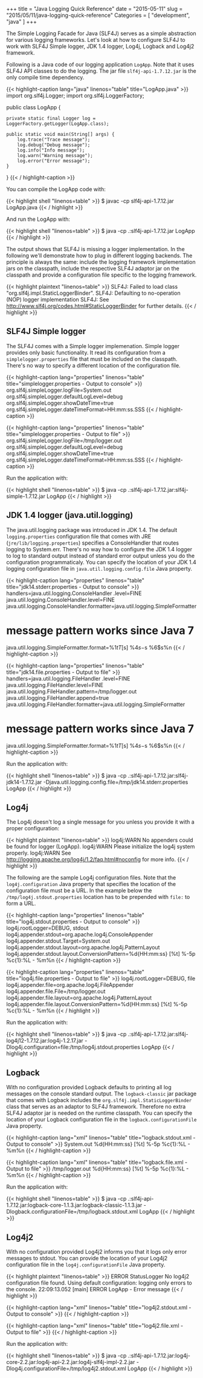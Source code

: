 +++
title = "Java Logging Quick Reference"
date = "2015-05-11"
slug = "2015/05/11/java-logging-quick-reference"
Categories = [ "development", "java" ]
+++

The Simple Logging Facade for Java (SLF4J) serves as a simple abstraction for various logging frameworks. Let's look at how to configure SLF4J to work with SLF4J Simple logger, JDK 1.4 logger, Log4j, Logback and Log4j2 framework.

<!--more-->

Following is a Java code of our logging application `LogApp`. Note that it uses SLF4J API classes to do the logging. The jar file `slf4j-api-1.7.12.jar` is the only compile time dependency.

{{< highlight-caption lang="java" linenos="table" title="LogApp.java" >}}
import org.slf4j.Logger;
import org.slf4j.LoggerFactory;

public class LogApp {

	private static final Logger log = LoggerFactory.getLogger(LogApp.class);

	public static void main(String[] args) {
		log.trace("Trace message");
		log.debug("Debug message");
		log.info("Info message");
		log.warn("Warning message");
		log.error("Error message");
	}
}
{{< / highlight-caption >}}

You can compile the LogApp code with:

{{< highlight shell "linenos=table" >}}
$ javac -cp slf4j-api-1.7.12.jar LogApp.java
{{< / highlight >}}

And run the LogApp with:

{{< highlight shell "linenos=table" >}}
$ java -cp .:slf4j-api-1.7.12.jar LogApp
{{< / highlight >}}

The output shows that SLF4J is missing a logger implementation. In the following we'll demonstrate how to plug in different logging backends. The principle is always the same: include the logging framework implementation jars on the classpath, include the respective SLF4J adaptor jar on the classpath and provide a configuration file specific to the logging framework.

{{< highlight plaintext "linenos=table" >}}
SLF4J: Failed to load class "org.slf4j.impl.StaticLoggerBinder".
SLF4J: Defaulting to no-operation (NOP) logger implementation
SLF4J: See http://www.slf4j.org/codes.html#StaticLoggerBinder for further details.
{{< / highlight >}}


SLF4J Simple logger
-------------------

The SLF4J comes with a Simple logger implemenation. Simple logger provides only basic functionality. It read its configuration from a `simplelogger.properties` file that must be included on the classpath. There's no way to specify a different location of the configuration file.

{{< highlight-caption lang="properties" linenos="table" title="simplelogger.properties - Output to console" >}}
org.slf4j.simpleLogger.logFile=System.out
org.slf4j.simpleLogger.defaultLogLevel=debug
org.slf4j.simpleLogger.showDateTime=true
org.slf4j.simpleLogger.dateTimeFormat=HH:mm:ss.SSS
{{< / highlight-caption >}}

{{< highlight-caption lang="properties" linenos="table" title="simplelogger.properties - Output to file" >}}
org.slf4j.simpleLogger.logFile=/tmp/logger.out
org.slf4j.simpleLogger.defaultLogLevel=debug
org.slf4j.simpleLogger.showDateTime=true
org.slf4j.simpleLogger.dateTimeFormat=HH:mm:ss.SSS
{{< / highlight-caption >}}

Run the application with:

{{< highlight shell "linenos=table" >}}
$ java -cp .:slf4j-api-1.7.12.jar:slf4j-simple-1.7.12.jar LogApp
{{< / highlight >}}

JDK 1.4 logger (java.util.logging)
------------------------------

The java.util.logging package was introduced in JDK 1.4. The default `logging.properties` configuration file that comes with JRE (`jre/lib/logging.properties`) specifies a ConsoleHandler that routes logging to System.err. There's no way how to configure the JDK 1.4 logger to log to standard output instead of standard error output unless you do the configuration programmaticaly. You can specify the location of your JDK 1.4 logging configuration file in `java.util.logging.config.file` Java property.

{{< highlight-caption lang="properties" linenos="table" title="jdk14.stderr.properties - Output to console" >}}
handlers=java.util.logging.ConsoleHandler
.level=FINE
java.util.logging.ConsoleHandler.level=FINE
java.util.logging.ConsoleHandler.formatter=java.util.logging.SimpleFormatter
# message pattern works since Java 7
java.util.logging.SimpleFormatter.format=%1$tT [%2$s] %4$s - %5$s %6$s%n
{{< / highlight-caption >}}

{{< highlight-caption lang="properties" linenos="table" title="jdk14.file.properties - Output to file" >}}
handlers=java.util.logging.FileHandler
.level=FINE
java.util.logging.FileHandler.level=FINE
java.util.logging.FileHandler.pattern=/tmp/logger.out
java.util.logging.FileHandler.append=true
java.util.logging.FileHandler.formatter=java.util.logging.SimpleFormatter
# message pattern works since Java 7
java.util.logging.SimpleFormatter.format=%1$tT [%2$s] %4$s - %5$s %6$s%n
{{< / highlight-caption >}}

Run the application with:

{{< highlight shell "linenos=table" >}}
$ java -cp .:slf4j-api-1.7.12.jar:slf4j-jdk14-1.7.12.jar -Djava.util.logging.config.file=/tmp/jdk14.stderr.properties LogApp
{{< / highlight >}}

Log4j
-----
The Log4j doesn't log a single message for you unless you provide it with a proper configuration:

{{< highlight plaintext "linenos=table" >}}
log4j:WARN No appenders could be found for logger (LogApp).
log4j:WARN Please initialize the log4j system properly.
log4j:WARN See http://logging.apache.org/log4j/1.2/faq.html#noconfig for more info.
{{< / highlight >}}

The following are the sample Log4j configuration files. Note that the `log4j.configuration` Java property that specifies the location of the configuration file must be a URL. In the example below the `/tmp/log4j.stdout.properties` location has to be prepended with `file:` to form a URL.

{{< highlight-caption lang="properties" linenos="table" title="log4j.stdout.properties - Output to console" >}}
log4j.rootLogger=DEBUG, stdout
log4j.appender.stdout=org.apache.log4j.ConsoleAppender
log4j.appender.stdout.Target=System.out
log4j.appender.stdout.layout=org.apache.log4j.PatternLayout
log4j.appender.stdout.layout.ConversionPattern=%d{HH:mm:ss} [%t] %-5p %c{1}:%L - %m%n
{{< / highlight-caption >}}

{{< highlight-caption lang="properties" linenos="table" title="log4j.file.properties - Output to file" >}}
log4j.rootLogger=DEBUG, file
log4j.appender.file=org.apache.log4j.FileAppender
log4j.appender.file.File=/tmp/logger.out
log4j.appender.file.layout=org.apache.log4j.PatternLayout
log4j.appender.file.layout.ConversionPattern=%d{HH:mm:ss} [%t] %-5p %c{1}:%L - %m%n
{{< / highlight >}}

Run the application with:

{{< highlight shell "linenos=table" >}}
$ java -cp .:slf4j-api-1.7.12.jar:slf4j-log4j12-1.7.12.jar:log4j-1.2.17.jar -Dlog4j.configuration=file:/tmp/log4j.stdout.properties LogApp
{{< / highlight >}}

Logback
-------
With no configuration provided Logback defaults to printing all log messages on the console standard output. The `logback-classic` jar package that comes with Logback includes the `org.slf4j.impl.StaticLoggerBinder` class that serves as an adaptor to SLF4J framework. Therefore no extra SLF4J adaptor jar is needed on the runtime classpath. You can specify the location of your Logback configuration file in the `logback.configurationFile` Java property.

{{< highlight-caption lang="xml" linenos="table" title="logback.stdout.xml - Output to console" >}}
<configuration>
  <appender name="stdout" class="ch.qos.logback.core.ConsoleAppender">
    <Target>System.out</Target>
    <encoder>
      <pattern>%d{HH:mm:ss} [%t] %-5p %c{1}:%L - %m%n</pattern>
    </encoder>
  </appender>
  <root level="DEBUG">
    <appender-ref ref="stdout"/>
  </root>
</configuration>
{{< / highlight-caption >}}

{{< highlight-caption lang="xml" linenos="table" title="logback.file.xml - Output to file" >}}
<configuration>
  <appender name="file" class="ch.qos.logback.core.FileAppender">
    <File>/tmp/logger.out</File>
    <encoder>
      <pattern>%d{HH:mm:ss} [%t] %-5p %c{1}:%L - %m%n</pattern>
    </encoder>
  </appender>
  <root level="DEBUG">
    <appender-ref ref="file"/>
  </root>
</configuration>
{{< / highlight-caption >}}

Run the application with:

{{< highlight shell "linenos=table" >}}
$ java -cp .:slf4j-api-1.7.12.jar:logback-core-1.1.3.jar:logback-classic-1.1.3.jar -Dlogback.configurationFile=/tmp/logback.stdout.xml LogApp
{{< / highlight >}}

Log4j2
-------

With no configuration provided Log4j2 informs you that it logs only error messages to stdout. You can provide the location of your Log4j2 configuration file in the `log4j.configurationFile` Java property.

{{< highlight plaintext "linenos=table" >}}
ERROR StatusLogger No log4j2 configuration file found. Using default configuration: logging only errors to the console.
22:09:13.052 [main] ERROR LogApp - Error message
{{< / highlight >}}

{{< highlight-caption lang="xml" linenos="table" title="log4j2.stdout.xml - Output to console" >}}
<Configuration>
    <Appenders>
        <Console name="console" target="SYSTEM_OUT">
            <PatternLayout pattern="%d{HH:mm:ss} [%t] %-5p %c{1}:%L - %m%n" />
        </Console>
    </Appenders>
    <Loggers>
        <Root level="debug">
            <AppenderRef ref="console" />
        </Root>
    </Loggers>
</Configuration>
{{< / highlight-caption >}}

{{< highlight-caption lang="xml" linenos="table" title="log4j2.file.xml - Output to file" >}}
<Configuration>
    <Appenders>
        <File name="file" fileName="/tmp/logger.out" append="true">
            <PatternLayout pattern="%d{HH:mm:ss} [%t] %-5p %c{1}:%L - %m%n"/>
        </File>
    </Appenders>
    <Loggers>
        <Root level="debug">
            <AppenderRef ref="file" />
        </Root>
    </Loggers>
</Configuration>
{{< / highlight-caption >}}

Run the application with:

{{< highlight shell "linenos=table" >}}
$ java -cp .:slf4j-api-1.7.12.jar:log4j-core-2.2.jar:log4j-api-2.2.jar:log4j-slf4j-impl-2.2.jar -Dlog4j.configurationFile=/tmp/log4j2.stdout.xml LogApp
{{< / highlight >}}
